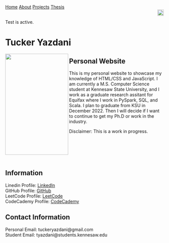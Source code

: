 <html>
<link href="main.css" rel="stylesheet">
  <title> Tucker Yazdani </title>
<div class="topnav">
  <a class="active" href="https://tuckeryazdani.github.io/MyWebsite/">Home</a>
  <a href="about.html">About</a>
  <a href="projects.html">Projects</a>
  <a href="thesis.html">Thesis</a>
</div>
<style>
    #content {
        position: relative;
  
    }
    #content img {
        position: absolute;
        top: 0px;
        right: 0px;
    }
</style>
<div id="content">
<a href="https://www.linkedin.com/in/tuckeryazdani/"><img src="https://user-images.githubusercontent.com/84822334/148589136-9acd742f-e004-4d54-b1b4-181f8bc7dc98.png" width="20" height="20" title="LinkedIn"></a>
<br>
<a href="https://github.com/tuckeryazdani/"><img src="https://user-images.githubusercontent.com/84822334/148658020-ae86cfb7-f259-4503-93fc-156a168d2a9d.png" width="20" height="20" title="GitHub"></a>
</div>
<p> Test is active. </p>
<head>
<title> Tucker Yazdani </title>
  <h1> Tucker Yazdani </h1>
</head>
<center><a href="https://user-images.githubusercontent.com/84822334/148321401-8be1b2c1-fa1b-4cbb-881f-ef801837c9c7.jpg" target="_blank" ><img src="https://user-images.githubusercontent.com/84822334/148321401-8be1b2c1-fa1b-4cbb-881f-ef801837c9c7.jpg" width="200" height="320" align="left"/></a></center>
<body>
  <h2> Personal Website </h2>
  <p> This is my personal website to showcase my knowledge of HTML/CSS and JavaScript. I am currently a M.S. Computer Science student at Kennesaw State University, and I work as a graduate research assitant for Equifax where I work in PySpark, SQL, and Scala. I plan to graduate from KSU in December 2022. Then I will decide if I want to continue to get my Ph.D or work in the industry. </p>
  <p> Disclaimer: This is a work in progress. </p>
  <br><br><br><br>
  <h2> Information </h2>
  <p>
  Linedin Profile:    <a href="https://www.linkedin.com/in/tuckeryazdani/">LinkedIn</a><br>
  GitHub Profile:     <a href="https://github.com/tuckeryazdani">GitHub</a><br>
  LeetCode Profile:   <a href="https://leetcode.com/tuckeryazdani/">LeetCode</a><br>
  CodeCademy Profile: <a href="https://www.codecademy.com/profiles/tuckerY0098840537">CodeCademy</a><br>
  </p>
  <h2> Contact Information </h2>
  <p>
  Personal Email: tuckeryazdani@gmail.com<br>
  Student Email: tyazdani@students.kennesaw.edu<br>
  </p>
</body>
</html>
<!--

-->
